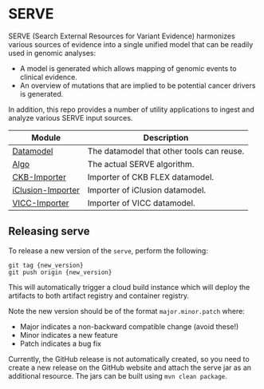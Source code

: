 # SERVE

SERVE (Search External Resources for Variant Evidence) harmonizes various sources of evidence into a single unified model that can be
readily used in genomic analyses:

- A model is generated which allows mapping of genomic events to clinical evidence.
- An overview of mutations that are implied to be potential cancer drivers is generated.

In addition, this repo provides a number of utility applications to ingest and analyze various SERVE input sources.

| Module                                 | Description                               |
|----------------------------------------|-------------------------------------------|
| [Datamodel](datamodel)                 | The datamodel that other tools can reuse. |
| [Algo](algo)                           | The actual SERVE algorithm.               |
| [CKB-Importer](ckb-importer)           | Importer of CKB FLEX datamodel.           |
| [iClusion-Importer](iclusion-importer) | Importer of iClusion datamodel.           |
| [VICC-Importer](algo)                  | Importer of VICC datamodel.               |

## Releasing serve

To release a new version of the `serve`, perform the following:

```shell
git tag {new_version}
git push origin {new_version}
```

This will automatically trigger a cloud build instance which will deploy the artifacts to both artifact registry and container registry.

Note the new version should be of the format `major.minor.patch` where:

- Major indicates a non-backward compatible change (avoid these!)
- Minor indicates a new feature
- Patch indicates a bug fix

Currently, the GitHub release is not automatically created, so you need to create a new release on the GitHub website and attach the serve jar as an additional resource.
The jars can be built using `mvn clean package`.
